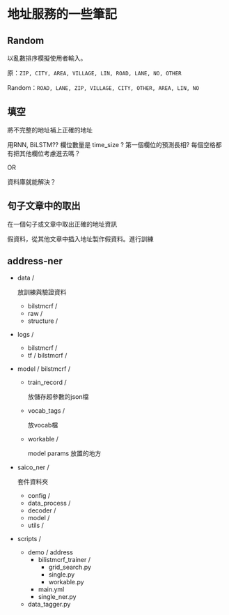 # 地址服務的一些筆記

## Random

以亂數排序模擬使用者輸入。

原：`ZIP, CITY, AREA, VILLAGE, LIN, ROAD, LANE, NO, OTHER`

Random：`ROAD, LANE, ZIP, VILLAGE, CITY, OTHER, AREA, LIN, NO`

## 填空

將不完整的地址補上正確的地址

用RNN, BiLSTM??
欄位數量是 time_size ?
第一個欄位的預測長相?
每個空格都有把其他欄位考慮進去嗎？

OR

資料庫就能解決？

## 句子文章中的取出

在一個句子或文章中取出正確的地址資訊

假資料，從其他文章中插入地址製作假資料。進行訓練

## address-ner

- data /

  放訓練與驗證資料
  - bilstmcrf /
  - raw /
  - structure /
- logs /
  - bilstmcrf /
  - tf / bilstmcrf /
- model / bilstmcrf /
  - train_record /

    放儲存超參數的json檔
  - vocab_tags /

    放vocab檔
  - workable /

    model params 放置的地方
- saico_ner /
  
  套件資料夾
  - config /
  - data_process /
  - decoder /
  - model /
  - utils /
- scripts /
  - demo / address
    - bilistmcrf_trainer /
      - grid_search.py
      - single.py
      - workable.py
    - main.yml
    - single_ner.py
  - data_tagger.py

